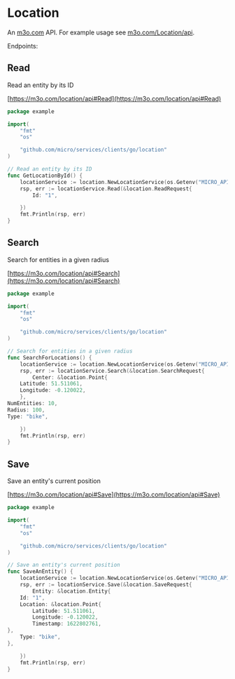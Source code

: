 # Location

An [m3o.com](https://m3o.com) API. For example usage see [m3o.com/Location/api](https://m3o.com/Location/api).

Endpoints:

## Read

Read an entity by its ID


[https://m3o.com/location/api#Read](https://m3o.com/location/api#Read)

```go
package example

import(
	"fmt"
	"os"

	"github.com/micro/services/clients/go/location"
)

// Read an entity by its ID
func GetLocationById() {
	locationService := location.NewLocationService(os.Getenv("MICRO_API_TOKEN"))
	rsp, err := locationService.Read(&location.ReadRequest{
		Id: "1",

	})
	fmt.Println(rsp, err)
}
```
## Search

Search for entities in a given radius


[https://m3o.com/location/api#Search](https://m3o.com/location/api#Search)

```go
package example

import(
	"fmt"
	"os"

	"github.com/micro/services/clients/go/location"
)

// Search for entities in a given radius
func SearchForLocations() {
	locationService := location.NewLocationService(os.Getenv("MICRO_API_TOKEN"))
	rsp, err := locationService.Search(&location.SearchRequest{
		Center: &location.Point{
	Latitude: 51.511061,
	Longitude: -0.120022,
	},
NumEntities: 10,
Radius: 100,
Type: "bike",

	})
	fmt.Println(rsp, err)
}
```
## Save

Save an entity's current position


[https://m3o.com/location/api#Save](https://m3o.com/location/api#Save)

```go
package example

import(
	"fmt"
	"os"

	"github.com/micro/services/clients/go/location"
)

// Save an entity's current position
func SaveAnEntity() {
	locationService := location.NewLocationService(os.Getenv("MICRO_API_TOKEN"))
	rsp, err := locationService.Save(&location.SaveRequest{
		Entity: &location.Entity{
	Id: "1",
	Location: &location.Point{
		Latitude: 51.511061,
		Longitude: -0.120022,
		Timestamp: 1622802761,
},
	Type: "bike",
},

	})
	fmt.Println(rsp, err)
}
```
